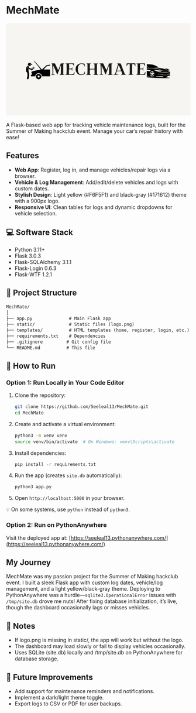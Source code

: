 # MechMate

![MechMate Logo](static/logo.png)

A Flask-based web app for tracking vehicle maintenance logs, built for the Summer of Making hackclub event. Manage your car’s repair history with ease!

## Features
- **Web App**: Register, log in, and manage vehicles/repair logs via a browser.
- **Vehicle & Log Management**: Add/edit/delete vehicles and logs with custom dates.
- **Stylish Design**: Light yellow (#F6F5F1) and black-gray (#171612) theme with a 900px logo.
- **Responsive UI**: Clean tables for logs and dynamic dropdowns for vehicle selection.

## 💻 Software Stack
- Python 3.11+
- Flask 3.0.3
- Flask-SQLAlchemy 3.1.1
- Flask-Login 0.6.3
- Flask-WTF 1.2.1

## 📁 Project Structure
```
MechMate/
│
├── app.py              # Main Flask app
├── static/             # Static files (logo.png)
├── templates/          # HTML templates (home, register, login, etc.)
├── requirements.txt    # Dependencies
├── .gitignore         # Git config file
└── README.md          # This file
```

## 🚀 How to Run

### Option 1: Run Locally in Your Code Editor
1. Clone the repository:
   ```bash
   git clone https://github.com/Seeleal13/MechMate.git
   cd MechMate
   ```
2. Create and activate a virtual environment:
   ```bash
   python3 -m venv venv
   source venv/bin/activate  # On Windows: venv\Scripts\activate
   ```
3. Install dependencies:
   ```bash
   pip install -r requirements.txt
   ```
4. Run the app (creates `site.db` automatically):
   ```bash
   python3 app.py
   ```
5. Open `http://localhost:5000` in your browser.

💡 On some systems, use `python` instead of `python3`.

### Option 2: Run on PythonAnywhere
Visit the deployed app at: [https://seeleal13.pythonanywhere.com/](https://seeleal13.pythonanywhere.com/)

## My Journey
MechMate was my passion project for the Summer of Making hackclub event. I built a sleek Flask app with custom log dates, vehicle/log management, and a light yellow/black-gray theme. Deploying to PythonAnywhere was a hurdle—`sqlite3.OperationalError` issues with `/tmp/site.db` drove me nuts! After fixing database initialization, it’s live, though the dashboard occasionally lags or misses vehicles.

## 📝 Notes
- If logo.png is missing in static/, the app will work but without the logo.
- The dashboard may load slowly or fail to display vehicles occasionally.
- Uses SQLite (site.db) locally and /tmp/site.db on PythonAnywhere for database storage.

## 🔧 Future Improvements
- Add support for maintenance reminders and notifications.
- Implement a dark/light theme toggle.
- Export logs to CSV or PDF for user backups.

